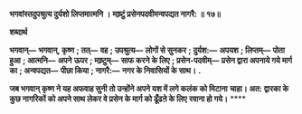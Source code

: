**भगवांस्तदुपश्रुत्य दुर्यशो लिप्तमात्मनि ।** **माष्र्टुं प्रसेनपदवीमन्वपद्यत नागरै: ॥ १७॥** 

**शब्दार्थ** 

**भगवान्—** **भगवान्, कृष्ण** **; तत्—** **वह** **; उपश्रुत्य—** **लोगों से सुनकर** **; दुर्यश:—** **अपयश** **; लिप्तम्—** **पोता हुआ** **; आत्मनि—** **अपने** **ऊपर** **; माष्र्टुम्—** **साफ करने के लिए** **; प्रसेन-पदवीम्—** **प्रसेन द्वारा अपनाये गये मार्ग का** **; अन्वपद्यत—** **पीछा किया** **; नागरै:—** **नगर के निवासियों के साथ।** **.** 

**जब भगवान् कृष्ण ने यह अफवाह सुनी तो उन्होंने अपने यश में लगे कलंक को मिटाना** **चाहा। अत: द्वारका के कुछ नागरिकों को अपने साथ लेकर वे प्रसेन के मार्ग को ढूँढऩे के लिए** **रवाना हो गये।** **** 
